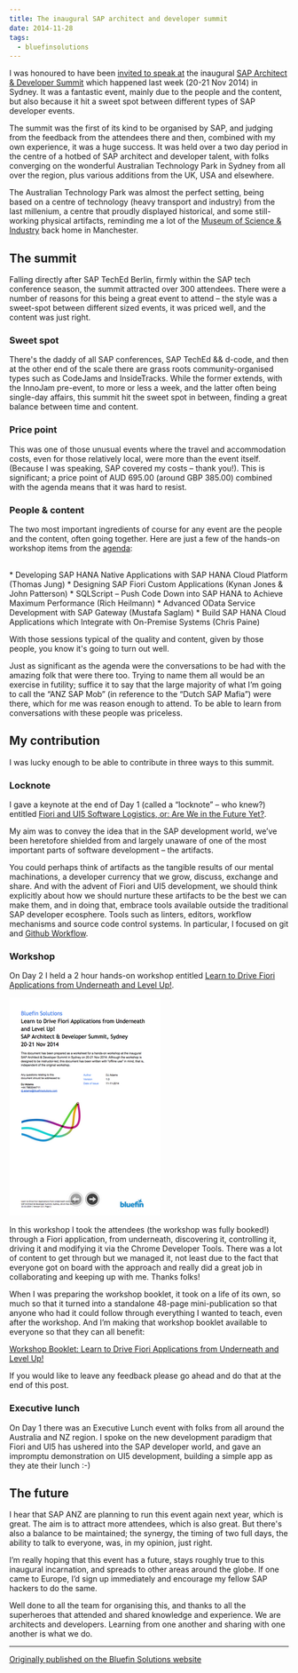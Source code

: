 ```yaml
---
title: The inaugural SAP architect and developer summit
date: 2014-11-28
tags:
  - bluefinsolutions
---
```


I was honoured to have been [invited to speak at](/blog/posts/2014/10/19/speaking-at-the-sap-architect-and-developer-summit/) the inaugural [SAP Architect & Developer Summit](https://web.archive.org/web/20180227044002/http://events.sap.com/au/sap-architect-and-developer-summit/en/home?bc=1%1%0) which happened last week (20-21 Nov 2014) in Sydney. It was a fantastic event, mainly due to the people and the content, but also because it hit a sweet spot between different types of SAP developer events.

The summit was the first of its kind to be organised by SAP, and judging from the feedback from the attendees there and then, combined with my own experience, it was a huge success. It was held over a two day period in the centre of a hotbed of SAP architect and developer talent, with folks converging on the wonderful Australian Technology Park in Sydney from all over the region, plus various additions from the UK, USA and elsewhere.

The Australian Technology Park was almost the perfect setting, being based on a centre of technology (heavy transport and industry) from the last millenium, a centre that proudly displayed historical, and some still-working physical artifacts, reminding me a lot of the [Museum of Science & Industry](https://www.mosi.org.uk) back home in Manchester.

## The summit

Falling directly after SAP TechEd Berlin, firmly within the SAP tech conference season, the summit attracted over 300 attendees. There were a number of reasons for this being a great event to attend – the style was a sweet-spot between different sized events, it was priced well, and the content was just right.

### Sweet spot

There's the daddy of all SAP conferences, SAP TechEd && d-code, and then at the other end of the scale there are grass roots community-organised types such as CodeJams and InsideTracks. While the former extends, with the InnoJam pre-event, to more or less a week, and the latter often being single-day affairs, this summit hit the sweet spot in between, finding a great balance between time and content.

### Price point

This was one of those unusual events where the travel and accommodation costs, even for those relatively local, were more than the event itself. (Because I was speaking, SAP covered my costs – thank you!). This is significant; a price point of AUD 695.00 (around GBP 385.00) combined with the agenda means that it was hard to resist.

### People & content

The two most important ingredients of course for any event are the people and the content, often going together. Here are just a few of the hands-on workshop items from the [agenda](https://web.archive.org/web/20180227044002/http://eventscontent.sapvirtualevents.com/content/dam/sapvep/customimages/au-sap-architect-and-developer-summit/SAP_Architect_and_Developer_Summit_Brochure_v2.pdf):

<br/>
* Developing SAP HANA Native Applications with SAP HANA Cloud Platform (Thomas Jung)
* Designing SAP Fiori Custom Applications (Kynan Jones & John Patterson)
* SQLScript – Push Code Down into SAP HANA to Achieve Maximum Performance (Rich Heilmann)
* Advanced OData Service Development with SAP Gateway (Mustafa Saglam)
* Build SAP HANA Cloud Applications which Integrate with On-Premise Systems (Chris Paine)

With those sessions typical of the quality and content, given by those people, you know it's going to turn out well.

Just as significant as the agenda were the conversations to be had with the amazing folk that were there too. Trying to name them all would be an exercise in futility; suffice it to say that the large majority of what I’m going to call the “ANZ SAP Mob” (in reference to the “Dutch SAP Mafia”) were there, which for me was reason enough to attend. To be able to learn from conversations with these people was priceless.

## My contribution

I was lucky enough to be able to contribute in three ways to this summit.

### Locknote

I gave a keynote at the end of Day 1 (called a “locknote” – who knew?) entitled [Fiori and UI5 Software Logistics, or: Are We in the Future Yet?](https://web.archive.org/web/20180227044002/http://lanyrd.com/2014/sap-architect-and-developer-summit/sdfyrd/).

My aim was to convey the idea that in the SAP development world, we’ve been heretofore shielded from and largely unaware of one of the most important parts of software development – the artifacts.

You could perhaps think of artifacts as the tangible results of our mental machinations, a developer currency that we grow, discuss, exchange and share. And with the advent of Fiori and UI5 development, we should think explicitly about how we should nurture these artifacts to be the best we can make them, and in doing that, embrace tools available outside the traditional SAP developer ecosphere. Tools such as linters, editors, workflow mechanisms and source code control systems. In particular, I focused on git and [Github Workflow](https://guides.github.com/introduction/flow/index.html).

### Workshop

On Day 2 I held a 2 hour hands-on workshop entitled [Learn to Drive Fiori Applications from Underneath and Level Up!](https://web.archive.org/web/20180227044002/http://lanyrd.com/2014/sap-architect-and-developer-summit/sdfyrf/).

![Workshop booklet](/images/2014/11/Workshop-booklet-screenshot-SAP-Architect-Developer-Summit.png)

In this workshop I took the attendees (the workshop was fully booked!) through a Fiori application, from underneath, discovering it, controlling it, driving it and modifying it via the Chrome Developer Tools. There was a lot of content to get through but we managed it, not least due to the fact that everyone got on board with the approach and really did a great job in collaborating and keeping up with me. Thanks folks!

When I was preparing the workshop booklet, it took on a life of its own, so much so that it turned into a standalone 48-page mini-publication so that anyone who had it could follow through everything I wanted to teach, even after the workshop. And I’m making that workshop booklet available to everyone so that they can all benefit:

[Workshop Booklet: Learn to Drive Fiori Applications from Underneath and Level Up!](https://docs.google.com/document/d/1OV-cJ7Xg-_ucdz1M3Wx-uwG4eG9i1ShmAM4xXEBYdj4/edit?usp=sharing&pli=1)

If you would like to leave any feedback please go ahead and do that at the end of this post.

### Executive lunch

On Day 1 there was an Executive Lunch event with folks from all around the Australia and NZ region. I spoke on the new development paradigm that Fiori and UI5 has ushered into the SAP developer world, and gave an impromptu demonstration on UI5 development, building a simple app as they ate their lunch :-)

## The future

I hear that SAP ANZ are planning to run this event again next year, which is great. The aim is to attract more attendees, which is also great. But there's also a balance to be maintained; the synergy, the timing of two full days, the ability to talk to everyone, was, in my opinion, just right.

I’m really hoping that this event has a future, stays roughly true to this inaugural incarnation, and spreads to other areas around the globe. If one came to Europe, I’d sign up immediately and encourage my fellow SAP hackers to do the same.

Well done to all the team for organising this, and thanks to all the superheroes that attended and shared knowledge and experience. We are architects and developers. Learning from one another and sharing with one another is what we do.

---


[Originally published on the Bluefin Solutions website](https://web.archive.org/web/20180227044002/http://www.bluefinsolutions.com/insights/dj-adams/november-2014/the-inaugural-sap-architect-developer-summit)
